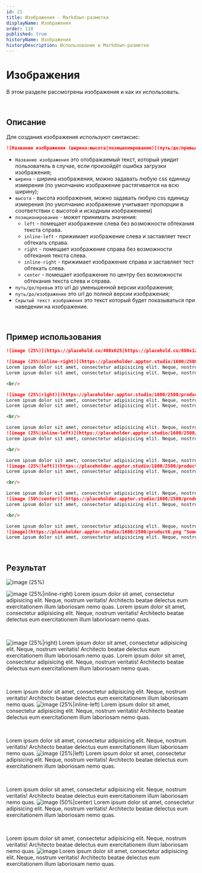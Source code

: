 ```yaml
---
id: 21
title: Изображения - Markdown-разметка
displayName: Изображения
order: 110
published: true
historyName: Изображения
historyDescription: Использование в Markdown-разметки
---
```


# Изображения
В этом разделе рассмотрены изображения и как их использовать.

<br/>

## Описание
Для создания изображения используют синтаксис:
```md
![Название изображения (ширина:высота|позиционирование)](путь/до/превью|путь/до/изображения "Скрытый текст изображения")
```
- `Название изображения` это отображаемый текст, который увидит пользователь в случае, если произойдёт ошибка загрузки изображения;
- `ширина` - ширина изображения, можно задавать любую css единицу измерения (по умолчанию изображение растягивается на всю ширину);
- `высота` - высота изображения, можно задавать любую css единицу измерения (по умолчанию изображение учитывает пропорции
в соответствии с высотой и исходным изображением)
- `позиционирование` - может принимать значения:
    - `left` - помещает изображение слева без возможности обтекания текста справа.
    - `inline-left` - прижимает изображение слева и заставляет текст обтекать справа.
    - `right` - помещает изображение справа без возможности обтекания текста слева.
    - `inline-right` - прижимает изображение справа и заставляет тест обтекать слева.
    - `center` - помещает изображение по центру без возможности обтекания текста слева и справа.
- `путь/до/превью` это url до уменьшенной версии изображения;
- `путь/до/изображение` это url до полной версии изображения;
- `Скрытый текст изображения` это текст который будет показываться при наведении на изображение.

<br/>

## Пример использования
```md
![image (25%)](https://placehold.co/400x625|https://placehold.co/800x1250 "Some text")

![image (25%|inline-right)](https://placeholder.apptor.studio/1600/2500/product1.png "Some text")
Lorem ipsum dolor sit amet, consectetur adipisicing elit. Neque, nostrum veritatis! Architecto beatae delectus eum exercitationem illum laboriosam nemo quas.
Lorem ipsum dolor sit amet, consectetur adipisicing elit. Neque, nostrum veritatis! Architecto beatae delectus eum exercitationem illum laboriosam nemo quas.

<br/>

![image (25%|right)](https://placeholder.apptor.studio/1600/2500/product2.png "Some text")
Lorem ipsum dolor sit amet, consectetur adipisicing elit. Neque, nostrum veritatis! Architecto beatae delectus eum exercitationem illum laboriosam nemo quas.
Lorem ipsum dolor sit amet, consectetur adipisicing elit. Neque, nostrum veritatis! Architecto beatae delectus eum exercitationem illum laboriosam nemo quas.

<br/>

Lorem ipsum dolor sit amet, consectetur adipisicing elit. Neque, nostrum veritatis! Architecto beatae delectus eum exercitationem illum laboriosam nemo quas.
![image (25%|inline-left)](https://placeholder.apptor.studio/1600/2500/product3.png "Some text")
Lorem ipsum dolor sit amet, consectetur adipisicing elit. Neque, nostrum veritatis! Architecto beatae delectus eum exercitationem illum laboriosam nemo quas.

<br/>

Lorem ipsum dolor sit amet, consectetur adipisicing elit. Neque, nostrum veritatis! Architecto beatae delectus eum exercitationem illum laboriosam nemo quas.
![image (25%|left)](https://placeholder.apptor.studio/1600/2500/product4.png "Some text")
Lorem ipsum dolor sit amet, consectetur adipisicing elit. Neque, nostrum veritatis! Architecto beatae delectus eum exercitationem illum laboriosam nemo quas.

<br/>

Lorem ipsum dolor sit amet, consectetur adipisicing elit. Neque, nostrum veritatis! Architecto beatae delectus eum exercitationem illum laboriosam nemo quas.
![image (50%|center)](https://placeholder.apptor.studio/1600/2500/product5.png "Some text")
Lorem ipsum dolor sit amet, consectetur adipisicing elit. Neque, nostrum veritatis! Architecto beatae delectus eum exercitationem illum laboriosam nemo quas.

<br/>

Lorem ipsum dolor sit amet, consectetur adipisicing elit. Neque, nostrum veritatis! Architecto beatae delectus eum exercitationem illum laboriosam nemo quas.
![image](https://placeholder.apptor.studio/1600/2500/product6.png "Some text")
Lorem ipsum dolor sit amet, consectetur adipisicing elit. Neque, nostrum veritatis! Architecto beatae delectus eum exercitationem illum laboriosam nemo quas.
```

<br/>

## Результат

![image (25%)](https://placeholder.apptor.studio/400/625/product0.png|https://placeholder.apptor.studio/800/1250/product0.png "Some text")

![image (25%|inline-right)](https://placeholder.apptor.studio/1600/2500/product1.png "Some text")
Lorem ipsum dolor sit amet, consectetur adipisicing elit. Neque, nostrum veritatis! Architecto beatae delectus eum exercitationem illum laboriosam nemo quas.
Lorem ipsum dolor sit amet, consectetur adipisicing elit. Neque, nostrum veritatis! Architecto beatae delectus eum exercitationem illum laboriosam nemo quas.

<br/>

![image (25%|right)](https://placeholder.apptor.studio/1600/2500/product2.png "Some text")
Lorem ipsum dolor sit amet, consectetur adipisicing elit. Neque, nostrum veritatis! Architecto beatae delectus eum exercitationem illum laboriosam nemo quas.
Lorem ipsum dolor sit amet, consectetur adipisicing elit. Neque, nostrum veritatis! Architecto beatae delectus eum exercitationem illum laboriosam nemo quas.

<br/>

Lorem ipsum dolor sit amet, consectetur adipisicing elit. Neque, nostrum veritatis! Architecto beatae delectus eum exercitationem illum laboriosam nemo quas.
![image (25%|inline-left)](https://placeholder.apptor.studio/1600/2500/product3.png "Some text")
Lorem ipsum dolor sit amet, consectetur adipisicing elit. Neque, nostrum veritatis! Architecto beatae delectus eum exercitationem illum laboriosam nemo quas.

<br/>

Lorem ipsum dolor sit amet, consectetur adipisicing elit. Neque, nostrum veritatis! Architecto beatae delectus eum exercitationem illum laboriosam nemo quas.
![image (25%|left)](https://placeholder.apptor.studio/1600/2500/product4.png "Some text")
Lorem ipsum dolor sit amet, consectetur adipisicing elit. Neque, nostrum veritatis! Architecto beatae delectus eum exercitationem illum laboriosam nemo quas.

<br/>

Lorem ipsum dolor sit amet, consectetur adipisicing elit. Neque, nostrum veritatis! Architecto beatae delectus eum exercitationem illum laboriosam nemo quas.
![image (50%|center)](https://placeholder.apptor.studio/1600/2500/product5.png "Some text")
Lorem ipsum dolor sit amet, consectetur adipisicing elit. Neque, nostrum veritatis! Architecto beatae delectus eum exercitationem illum laboriosam nemo quas.

<br/>

Lorem ipsum dolor sit amet, consectetur adipisicing elit. Neque, nostrum veritatis! Architecto beatae delectus eum exercitationem illum laboriosam nemo quas.
![image](https://placeholder.apptor.studio/1600/2500/product6.png "Some text")
Lorem ipsum dolor sit amet, consectetur adipisicing elit. Neque, nostrum veritatis! Architecto beatae delectus eum exercitationem illum laboriosam nemo quas.

